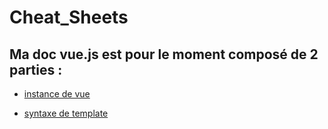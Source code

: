 # Cheat_Sheets

## Ma doc vue.js est pour le moment composé de 2 parties :  

* [instance de vue](instance_de_vue.md)

* [syntaxe de template](syntaxe_de_template.md)